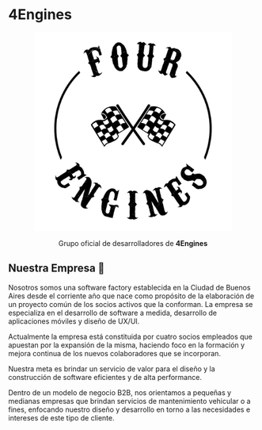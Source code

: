 # 4Engines

<p align="center">
<img width="400" src="../4engines.png">
</p>
 
<p align="center">
 Grupo oficial de desarrolladores de <strong>4Engines</strong>
</p>
  
## Nuestra Empresa 👋

Nosotros somos una software factory establecida en la Ciudad de Buenos Aires desde el corriente año que nace como propósito de la elaboración de un proyecto común de los socios activos que la conforman. La empresa se especializa en el desarrollo de software a medida, desarrollo de aplicaciones móviles y diseño de UX/UI. 

Actualmente la empresa está constituida por cuatro socios empleados que apuestan por la expansión de la misma, haciendo foco en la  formación y mejora continua de los nuevos colaboradores que se incorporan.

Nuestra meta es brindar un servicio de valor para el diseño y la  construcción de software eficientes y de alta performance. 

Dentro de un modelo de negocio B2B, nos orientamos a pequeñas y medianas empresas que brindan servicios de mantenimiento vehicular o a fines, enfocando nuestro diseño y desarrollo en torno a las necesidades e intereses de este tipo de cliente.
